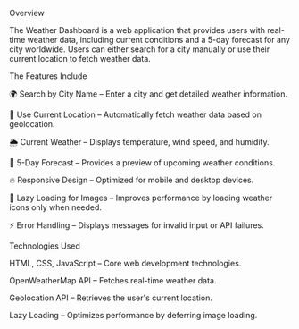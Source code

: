 Overview

The Weather Dashboard is a web application that provides users with real-time weather data, including current conditions and a 5-day forecast for any city worldwide. Users can either search for a city manually or use their current location to fetch weather data.

The Features Include

🌍 Search by City Name – Enter a city and get detailed weather information.

📍 Use Current Location – Automatically fetch weather data based on geolocation.

🌦️ Current Weather – Displays temperature, wind speed, and humidity.

📅 5-Day Forecast – Provides a preview of upcoming weather conditions.

🔥 Responsive Design – Optimized for mobile and desktop devices.

🚀 Lazy Loading for Images – Improves performance by loading weather icons only when needed.

⚡ Error Handling – Displays messages for invalid input or API failures.

Technologies Used

HTML, CSS, JavaScript – Core web development technologies.

OpenWeatherMap API – Fetches real-time weather data.

Geolocation API – Retrieves the user's current location.

Lazy Loading – Optimizes performance by deferring image loading.
